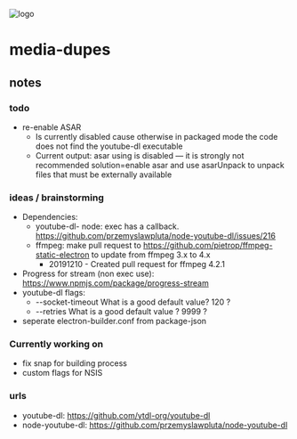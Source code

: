 ![logo](https://raw.githubusercontent.com/yafp/media-dupes/master/.github/images/logo/128x128.png)

# media-dupes
## notes

### todo
* re-enable ASAR
  * Is currently disabled cause otherwise in packaged mode the code does not find the youtube-dl executable
  * Current output: asar using is disabled — it is strongly not recommended  solution=enable asar and use asarUnpack to unpack files that must be externally available

### ideas / brainstorming
* Dependencies:
  * youtube-dl- node: exec has a callback. https://github.com/przemyslawpluta/node-youtube-dl/issues/216
  * ffmpeg: make pull request to https://github.com/pietrop/ffmpeg-static-electron to update from ffmpeg 3.x to 4.x
    * 20191210 - Created pull request for ffmpeg 4.2.1
* Progress for stream (non exec use): https://www.npmjs.com/package/progress-stream
* youtube-dl flags:
  * --socket-timeout    What is a good default value? 120 ?
  * --retries           What is a good default value ? 9999 ?
* seperate electron-builder.conf from package-json

### Currently working on

* fix snap for building process
* custom flags for NSIS


### urls
* youtube-dl: https://github.com/ytdl-org/youtube-dl
* node-youtube-dl: https://github.com/przemyslawpluta/node-youtube-dl
